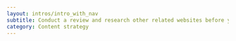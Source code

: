 ```yaml
---
layout: intros/intro_with_nav
subtitle: Conduct a review and research other related websites before you begin to develop your IA.
category: Content strategy
---
```

